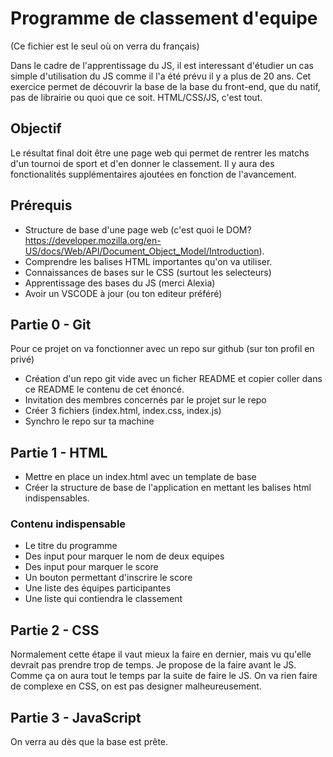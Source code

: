 # Programme de classement d'equipe
(Ce fichier est le seul où on verra du français)


Dans le cadre de l'apprentissage du JS, il est interessant d'étudier un cas simple d'utilisation du JS comme il l'a été prévu il y a plus de 20 ans. Cet exercice permet de découvrir la base de la base du front-end, que du natif, pas de librairie ou quoi que ce soit. HTML/CSS/JS, c'est tout.

## Objectif

Le résultat final doit être une page web qui permet de rentrer les matchs d'un tournoi de sport et d'en donner le classement. Il y aura des fonctionalités supplémentaires ajoutées en fonction de l'avancement.

## Prérequis

- Structure de base d'une page web (c'est quoi le DOM? https://developer.mozilla.org/en-US/docs/Web/API/Document_Object_Model/Introduction).
- Comprendre les balises HTML importantes qu'on va utiliser.
- Connaissances de bases sur le CSS (surtout les selecteurs)
- Apprentissage des bases du JS (merci Alexia)
- Avoir un VSCODE à jour (ou ton editeur préféré)

## Partie 0 - Git

Pour ce projet on va fonctionner avec un repo sur github (sur ton profil en privé)
- Création d'un repo git vide avec un ficher README et copier coller dans ce README le contenu de cet énoncé.
- Invitation des membres concernés par le projet sur le repo
- Créer 3 fichiers (index.html, index.css, index.js)
- Synchro le repo sur ta machine

## Partie 1 - HTML
- Mettre en place un index.html avec un template de base
- Créer la structure de base de l'application en mettant les balises html indispensables.

### Contenu indispensable
- Le titre du programme
- Des input pour marquer le nom de deux equipes
- Des input pour marquer le score
- Un bouton permettant d'inscrire le score
- Une liste des équipes participantes
- Une liste qui contiendra le classement

## Partie 2 - CSS
Normalement cette étape il vaut mieux la faire en dernier, mais vu qu'elle devrait pas prendre trop de temps. Je propose de la faire avant le JS. Comme ça on aura tout le temps par la suite de faire le JS.
On va rien faire de complexe en CSS, on est pas designer malheureusement.

## Partie 3 - JavaScript

On verra au dès que la base est prête.